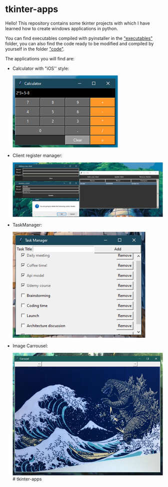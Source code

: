 # tkinter-apps

Hello! This repository contains some tkinter projects with which I have learned how to create windows applications in python.

You can find executables compiled with pyinstaller in the ["executables"](./executables) folder, you can also find the code ready to be modified and compiled by yourself in the folder ["code"](./code).

The applications you will find are: 
* Calculator with "iOS'' style:

  ![calculator_img](./static/calculator.png)

* Client register manager:

  ![crm_img](./static/crm.png)

* TaskManager:

  ![taskmanager_img](./static/task_manager.png)

* Image Carrousel:

  ![carrousel_img](./static/carrousel.png)# tkinter-apps
